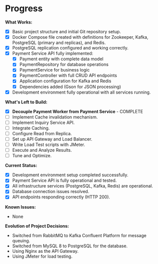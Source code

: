 # Progress

**What Works:**

*   [x] Basic project structure and initial Git repository setup.
*   [x] Docker Compose file created with definitions for Zookeeper, Kafka, PostgreSQL (primary and replicas), and Redis.
*   [x] PostgreSQL replication configured and working correctly.
*   [x] Payment Service API fully implemented:
    *   [x] Payment entity with complete data model
    *   [x] PaymentRepository for database operations
    *   [x] PaymentService for business logic
    *   [x] PaymentController with full CRUD API endpoints
    *   [x] Application configuration for Kafka and Redis
    *   [x] Dependencies added (Gson for JSON processing)
*   [x] Development environment fully operational with all services running.

**What's Left to Build:**

*   [x] **Decouple Payment Worker from Payment Service** - COMPLETE
*   [ ] Implement Cache invalidation mechanism.
*   [ ] Implement Inquiry Service API.
*   [ ] Integrate Caching.
*   [ ] Configure Read from Replica.
*   [ ] Set up API Gateway and Load Balancer.
*   [ ] Write Load Test scripts with JMeter.
*   [ ] Execute and Analyze Results.
*   [ ] Tune and Optimize.

**Current Status:**

*   [x] Development environment setup completed successfully.
*   [x] Payment Service API is fully operational and tested.
*   [x] All infrastructure services (PostgreSQL, Kafka, Redis) are operational.
*   [x] Database connection issues resolved.
*   [x] API endpoints responding correctly (HTTP 200).

**Known Issues:**

*   None

**Evolution of Project Decisions:**

*   Switched from RabbitMQ to Kafka Confluent Platform for message queuing.
*   Switched from MySQL 8 to PostgreSQL for the database.
*   Using Nginx as the API Gateway.
*   Using JMeter for load testing.
